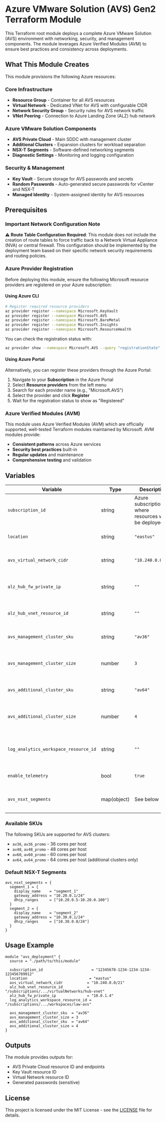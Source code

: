 # Azure VMware Solution (AVS) Gen2 Terraform Module

This Terraform root module deploys a complete Azure VMware Solution (AVS) environment with networking, security, and management components. The module leverages Azure Verified Modules (AVM) to ensure best practices and consistency across deployments.

## What This Module Creates

This module provisions the following Azure resources:

### Core Infrastructure
- **Resource Group** - Container for all AVS resources
- **Virtual Network** - Dedicated VNet for AVS with configurable CIDR
- **Network Security Group** - Security rules for AVS network traffic
- **VNet Peering** - Connection to Azure Landing Zone (ALZ) hub network

### Azure VMware Solution Components
- **AVS Private Cloud** - Main SDDC with management cluster
- **Additional Clusters** - Expansion clusters for workload separation
- **NSX-T Segments** - Software-defined networking segments
- **Diagnostic Settings** - Monitoring and logging configuration

### Security & Management
- **Key Vault** - Secure storage for AVS passwords and secrets
- **Random Passwords** - Auto-generated secure passwords for vCenter and NSX-T
- **Managed Identity** - System-assigned identity for AVS resources

## Prerequisites

### Important Network Configuration Note

⚠️ **Route Table Configuration Required**: This module does not include the creation of route tables to force traffic back to a Network Virtual Appliance (NVA) or central firewall. This configuration should be implemented by the deployment team based on their specific network security requirements and routing policies.

### Azure Provider Registration

Before deploying this module, ensure the following Microsoft resource providers are registered on your Azure subscription:

#### Using Azure CLI
```bash
# Register required resource providers
az provider register --namespace Microsoft.KeyVault
az provider register --namespace Microsoft.AVS
az provider register --namespace Microsoft.BareMetal
az provider register --namespace Microsoft.Insights
az provider register --namespace Microsoft.ResourceHealth
```

You can check the registration status with:
```bash
az provider show --namespace Microsoft.AVS --query "registrationState"
```

#### Using Azure Portal
Alternatively, you can register these providers through the Azure Portal:
1. Navigate to your **Subscription** in the Azure Portal
2. Select **Resource providers** from the left menu
3. Search for each provider name (e.g., "Microsoft.AVS")
4. Select the provider and click **Register**
5. Wait for the registration status to show as "Registered"

### Azure Verified Modules (AVM)

This module uses Azure Verified Modules (AVM) which are officially supported, well-tested Terraform modules maintained by Microsoft. AVM modules provide:

- **Consistent patterns** across Azure services
- **Security best practices** built-in
- **Regular updates** and maintenance
- **Comprehensive testing** and validation

## Variables

| Variable | Type | Description | Required |
|----------|------|-------------|----------|
| `subscription_id` | string | Azure subscription ID where resources will be deployed | Yes |
| `location` | string | `"eastus"` | Azure region (eastus or centralus) |
| `avs_virtual_network_cidr` | string | `"10.240.0.0/21"` | CIDR block for AVS virtual network |
| `alz_hub_fw_private_ip` | string | `""` | Private IP of ALZ Hub Firewall for DNS |
| `alz_hub_vnet_resource_id` | string | `""` | Resource ID of ALZ Hub VNet for peering |
| `avs_management_cluster_sku` | string | `"av36"` | SKU for management cluster |
| `avs_management_cluster_size` | number | `3` | Number of hosts in management cluster (3-15) |
| `avs_additional_cluster_sku` | string | `"av64"` | SKU for additional cluster |
| `avs_additional_cluster_size` | number | `4` | Number of hosts in additional cluster (3-15) |
| `log_analytics_workspace_resource_id` | string | `""` | Log Analytics workspace for diagnostics |
| `enable_telemetry` | bool | `true` | Enable telemetry for AVS |
| `avs_nsxt_segments` | map(object) | See below | NSX-T network segments configuration |

### Available SKUs

The following SKUs are supported for AVS clusters:
- `av36`, `av36_promo` - 36 cores per host
- `av48`, `av48_promo` - 48 cores per host  
- `av60`, `av60_promo` - 60 cores per host
- `av64`, `av64_promo` - 64 cores per host (additional clusters only)

### Default NSX-T Segments

```hcl
avs_nsxt_segments = {
  segment_1 = {
    display_name    = "segment_1"
    gateway_address = "10.20.0.1/24"
    dhcp_ranges     = ["10.20.0.5-10.20.0.100"]
  }
  segment_2 = {
    display_name    = "segment_2"
    gateway_address = "10.30.0.1/24"
    dhcp_ranges     = ["10.30.0.0/24"]
  }
}
```

## Usage Example

```hcl
module "avs_deployment" {
  source = "./path/to/this/module"
  
  subscription_id                      = "12345678-1234-1234-1234-123456789012"
  location                            = "eastus"
  avs_virtual_network_cidr           = "10.240.0.0/21"
  alz_hub_vnet_resource_id           = "/subscriptions/.../virtualNetworks/hub-vnet"
  alz_hub_fw_private_ip              = "10.0.1.4"
  log_analytics_workspace_resource_id = "/subscriptions/.../workspaces/law-avs"
  
  avs_management_cluster_sku  = "av36"
  avs_management_cluster_size = 3
  avs_additional_cluster_sku  = "av64"
  avs_additional_cluster_size = 4
}
```

## Outputs

The module provides outputs for:
- AVS Private Cloud resource ID and endpoints
- Key Vault resource ID
- Virtual Network resource ID
- Generated passwords (sensitive)

## License

This project is licensed under the MIT License - see the [LICENSE](../../LICENSE) file for details.
